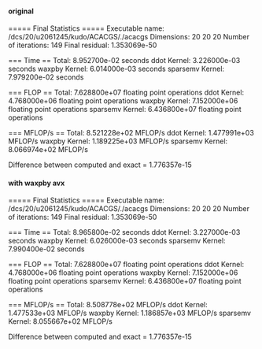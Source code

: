#### original

===== Final Statistics =====
Executable name:      /dcs/20/u2061245/kudo/ACACGS/./acacgs
Dimensions:           20 20 20
Number of iterations: 149
Final residual:       1.353069e-50

=== Time ==
Total:           8.952700e-02 seconds
ddot Kernel:     3.226000e-03 seconds
waxpby Kernel:   6.014000e-03 seconds
sparsemv Kernel: 7.979200e-02 seconds

=== FLOP ==
Total:           7.628800e+07 floating point operations
ddot Kernel:     4.768000e+06 floating point operations
waxpby Kernel:   7.152000e+06 floating point operations
sparsemv Kernel: 6.436800e+07 floating point operations

=== MFLOP/s ==
Total:           8.521228e+02 MFLOP/s
ddot Kernel:     1.477991e+03 MFLOP/s
waxpby Kernel:   1.189225e+03 MFLOP/s
sparsemv Kernel: 8.066974e+02 MFLOP/s

Difference between computed and exact = 1.776357e-15

#### with waxpby avx

===== Final Statistics =====
Executable name:      /dcs/20/u2061245/kudo/ACACGS/./acacgs
Dimensions:           20 20 20
Number of iterations: 149
Final residual:       1.353069e-50

=== Time ==
Total:           8.965800e-02 seconds
ddot Kernel:     3.227000e-03 seconds
waxpby Kernel:   6.026000e-03 seconds
sparsemv Kernel: 7.990400e-02 seconds

=== FLOP ==
Total:           7.628800e+07 floating point operations
ddot Kernel:     4.768000e+06 floating point operations
waxpby Kernel:   7.152000e+06 floating point operations
sparsemv Kernel: 6.436800e+07 floating point operations

=== MFLOP/s ==
Total:           8.508778e+02 MFLOP/s
ddot Kernel:     1.477533e+03 MFLOP/s
waxpby Kernel:   1.186857e+03 MFLOP/s
sparsemv Kernel: 8.055667e+02 MFLOP/s

Difference between computed and exact = 1.776357e-15 
